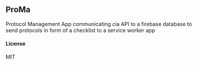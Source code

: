 ## ProMa

Protocol Management App communicating cia API to a firebase database to send protocols in form of a checklist to a service worker app

#### License

MIT